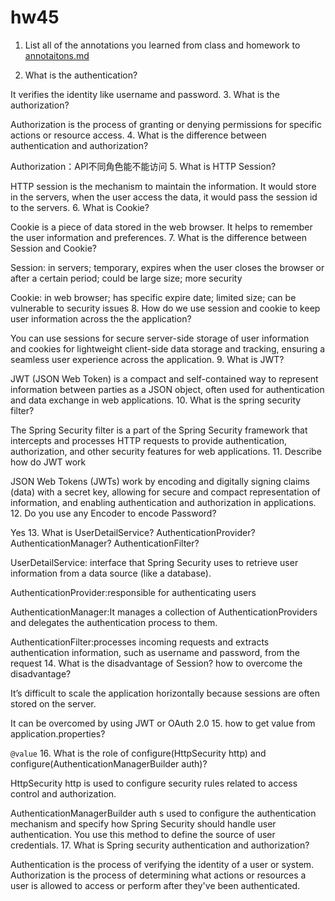 # hw45

1. List all of the annotations you learned from class and homework to [annotaitons.md](http://annotaitons.md/)

2. What is the authentication?

It verifies the identity like username and password.
3. What is the authorization?

Authorization is the process of granting or denying permissions for specific actions or resource access.
4. What is the difference between authentication and authorization?

Authorization：API不同角色能不能访问
5. What is HTTP Session?

HTTP session is the mechanism to maintain the information. It would store in the servers, when the user access the data, it would pass the session id to the servers.
6. What is Cookie?

Cookie is a piece of data stored in the web browser. It helps to remember the user information and preferences. 
7. What is the difference between Session and Cookie?

Session: in servers; temporary, expires when the user closes the browser or after a certain period; could be large size; more security

Cookie: in web browser; has specific expire date; limited size; can be vulnerable to security issues
8. How do we use session and cookie to keep user information across the the
application?

You can use sessions for secure server-side storage of user information and cookies for lightweight client-side data storage and tracking, ensuring a seamless user experience across the application.
9. What is JWT?

JWT (JSON Web Token) is a compact and self-contained way to represent information between parties as a JSON object, often used for authentication and data exchange in web applications.
10. What is the spring security filter?

The Spring Security filter is a part of the Spring Security framework that intercepts and processes HTTP requests to provide authentication, authorization, and other security features for web applications.
11. Describe how do JWT work

JSON Web Tokens (JWTs) work by encoding and digitally signing claims (data) with a secret key, allowing for secure and compact representation of information, and enabling authentication and authorization in applications.
12. Do you use any Encoder to encode Password?

Yes
13. What is UserDetailService? AuthenticationProvider?AuthenticationManager?
AuthenticationFilter?

UserDetailService: interface that Spring Security uses to retrieve user information from a data source (like a database).

AuthenticationProvider:responsible for authenticating users

AuthenticationManager:It manages a collection of AuthenticationProviders and delegates the authentication process to them.

AuthenticationFilter:processes incoming requests and extracts authentication information, such as username and password, from the request
14. What is the disadvantage of Session? how to overcome the disadvantage?

It’s difficult to scale the application horizontally because sessions are often stored on the server.

It can be overcomed by using JWT or OAuth 2.0
15. how to get value from application.properties?

`@value`
16. What is the role of configure(HttpSecurity http) and configure(AuthenticationManagerBuilder auth)?

HttpSecurity http is used to configure security rules related to access control and authorization.

AuthenticationManagerBuilder auth s used to configure the authentication mechanism and specify how Spring Security should handle user authentication. You use this method to define the source of user credentials.
17. What is Spring security authentication and authorization?

Authentication is the process of verifying the identity of a user or system. Authorization is the process of determining what actions or resources a user is allowed to access or perform after they've been authenticated.